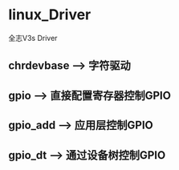 # linux_Driver
全志V3s Driver
## chrdevbase         -->  字符驱动
## gpio               -->  直接配置寄存器控制GPIO
## gpio_add           -->  应用层控制GPIO
## gpio_dt            -->  通过设备树控制GPIO